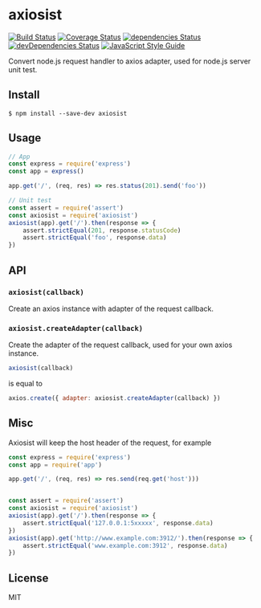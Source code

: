 axiosist
========

[![Build Status](https://travis-ci.org/Gerhut/axiosist.svg?branch=master)](https://travis-ci.org/Gerhut/axiosist)
[![Coverage Status](https://coveralls.io/repos/github/Gerhut/axiosist/badge.svg?branch=master)](https://coveralls.io/github/Gerhut/axiosist?branch=master)
[![dependencies Status](https://david-dm.org/Gerhut/axiosist/status.svg)](https://david-dm.org/Gerhut/axiosist)
[![devDependencies Status](https://david-dm.org/Gerhut/axiosist/dev-status.svg)](https://david-dm.org/Gerhut/axiosist?type=dev)
[![JavaScript Style Guide](https://img.shields.io/badge/code%20style-standard-brightgreen.svg)](http://standardjs.com/)

Convert node.js request handler to axios adapter, used for node.js server unit test.

Install
-------

    $ npm install --save-dev axiosist
    
Usage
-----

```javascript
// App
const express = require('express')
const app = express()

app.get('/', (req, res) => res.status(201).send('foo'))

// Unit test
const assert = require('assert')
const axiosist = require('axiosist')
axiosist(app).get('/').then(response => {
    assert.strictEqual(201, response.statusCode)
    assert.strictEqual('foo', response.data)
})
```

API
---

### `axiosist(callback)`

Create an axios instance with adapter of the request callback.

### `axiosist.createAdapter(callback)`

Create the adapter of the request callback, used for your own axios instance.

```javascript
axiosist(callback)
```

is equal to

```javascript
axios.create({ adapter: axiosist.createAdapter(callback) })
```

Misc
----

Axiosist will keep the host header of the request, for example

```javascript
const express = require('express')
const app = require('app')

app.get('/', (req, res) => res.send(req.get('host')))


const assert = require('assert')
const axiosist = require('axiosist')
axiosist(app).get('/').then(response => {
    assert.strictEqual('127.0.0.1:5xxxxx', response.data)
})
axiosist(app).get('http://www.example.com:3912/').then(response => {
    assert.strictEqual('www.example.com:3912', response.data)
})
```

License
-------

MIT

